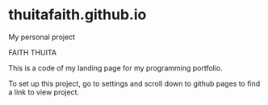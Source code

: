 # thuitafaith.github.io
My personal project

FAITH THUITA

This is a code of my landing page for my programming portfolio.

To set up this project, go to settings and scroll down to github pages to find a link to view project.
